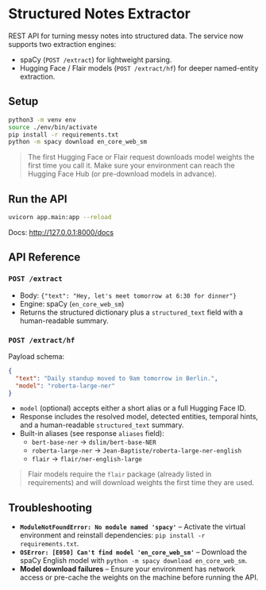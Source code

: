 # Structured Notes Extractor

REST API for turning messy notes into structured data. The service now supports
two extraction engines:

- spaCy (`POST /extract`) for lightweight parsing.
- Hugging Face / Flair models (`POST /extract/hf`) for deeper named-entity extraction.

## Setup

```bash
python3 -m venv env
source ./env/bin/activate
pip install -r requirements.txt
python -m spacy download en_core_web_sm
```

> The first Hugging Face or Flair request downloads model weights the first
> time you call it. Make sure your environment can reach the Hugging Face Hub
> (or pre-download models in advance).

## Run the API

```bash
uvicorn app.main:app --reload
```

Docs: http://127.0.0.1:8000/docs

## API Reference

### `POST /extract`

- Body: `{"text": "Hey, let's meet tomorrow at 6:30 for dinner"}`
- Engine: spaCy (`en_core_web_sm`)
- Returns the structured dictionary plus a `structured_text` field with a
  human-readable summary.

### `POST /extract/hf`

Payload schema:

```json
{
  "text": "Daily standup moved to 9am tomorrow in Berlin.",
  "model": "roberta-large-ner"
}
```

- `model` (optional) accepts either a short alias or a full Hugging Face ID.
- Response includes the resolved model, detected entities, temporal hints, and a
  human-readable `structured_text` summary.
- Built-in aliases (see response `aliases` field):
  - `bert-base-ner` → `dslim/bert-base-NER`
  - `roberta-large-ner` → `Jean-Baptiste/roberta-large-ner-english`
  - `flair` → `flair/ner-english-large`

> Flair models require the `flair` package (already listed in requirements) and
> will download weights the first time they are used.

## Troubleshooting

- **`ModuleNotFoundError: No module named 'spacy'`** – Activate the virtual
  environment and reinstall dependencies: `pip install -r requirements.txt`.
- **`OSError: [E050] Can't find model 'en_core_web_sm'`** – Download the spaCy
  English model with `python -m spacy download en_core_web_sm`.
- **Model download failures** – Ensure your environment has network access or
  pre-cache the weights on the machine before running the API.
